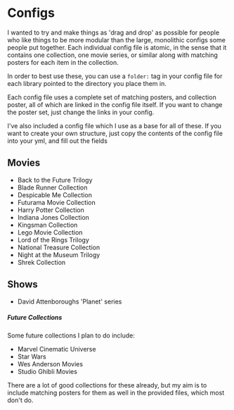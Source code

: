 # Configs
I wanted to try and make things as 'drag and drop' as possible for people who like things to be more modular than the large, monolithic configs some people put together. Each individual config file is atomic, in the sense that it contains one collection, one movie series, or similar along with matching posters for each item in the collection.

In order to best use these, you can use a `folder:` tag in your config file for each library pointed to the directory you place them in.

Each config file uses a complete set of matching posters, and collection poster, all of which are linked in the config file itself. If you want to change the poster set, just change the links in your config.

I've also included a config file which I use as a base for all of these. If you want to create your own structure, just copy the contents of the config file into your yml, and fill out the fields

## Movies
- Back to the Future Trilogy
- Blade Runner Collection
- Despicable Me Collection
- Futurama Movie Collection
- Harry Potter Collection
- Indiana Jones Collection
- Kingsman Collection
- Lego Movie Collection
- Lord of the Rings Trilogy
- National Treasure Collection
- Night at the Museum Trilogy
- Shrek Collection
  
## Shows
- David Attenboroughs 'Planet' series

##### Future Collections
Some future collections I plan to do include:
- Marvel Cinematic Universe
- Star Wars
- Wes Anderson Movies
- Studio Ghibli Movies

There are a lot of good collections for these already, but my aim is to include matching posters for them as well in the provided files, which most don't do.